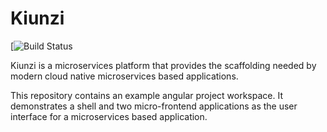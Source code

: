 # Kiunzi

[![Build Status](https://github.com/jamarsto/Angular_Workspace/actions/workflows/workflow_file/badge.svg)

Kiunzi is a microservices platform that provides the scaffolding needed by modern cloud native microservices based applications.

This repository contains an example angular project workspace.  It demonstrates a shell and two micro-frontend applications as the user interface for a microservices based application.
